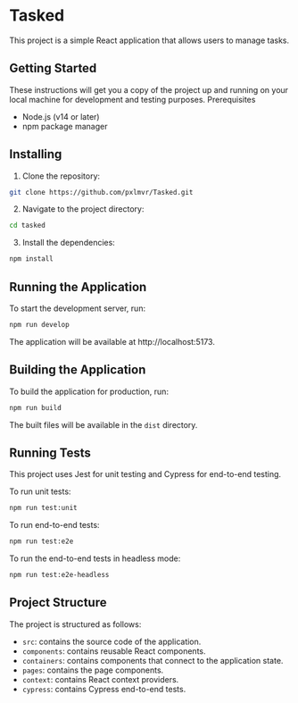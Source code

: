 # Tasked

This project is a simple React application that allows users to manage tasks.

## Getting Started

These instructions will get you a copy of the project up and running on your local machine for development and testing purposes.
Prerequisites

- Node.js (v14 or later)
- npm package manager

## Installing

1. Clone the repository:
```bash
git clone https://github.com/pxlmvr/Tasked.git
```


2. Navigate to the project directory:

```bash
cd tasked
```


3. Install the dependencies:

```bash
npm install
```

## Running the Application

To start the development server, run:

```bash
npm run develop
```

The application will be available at http://localhost:5173.

## Building the Application

To build the application for production, run:

```bash
npm run build
```

The built files will be available in the `dist` directory.

## Running Tests

This project uses Jest for unit testing and Cypress for end-to-end testing.

To run unit tests:

```bash
npm run test:unit
```

To run end-to-end tests:
```bash
npm run test:e2e
```

To run the end-to-end tests in headless mode:
```bash
npm run test:e2e-headless
```

## Project Structure

The project is structured as follows:

- `src`: contains the source code of the application.
- `components`: contains reusable React components.
- `containers`: contains components that connect to the application state.
- `pages`: contains the page components.
- `context`: contains React context providers.
- `cypress`: contains Cypress end-to-end tests.